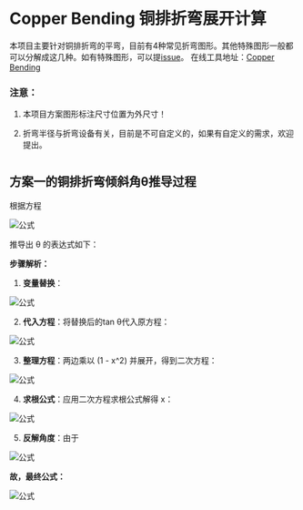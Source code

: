 # Copper Bending 铜排折弯展开计算
本项目主要针对铜排折弯的平弯，目前有4种常见折弯图形。其他特殊图形一般都可以分解成这几种。如有特殊图形，可以提[issue](https://github.com/ipan233/CopperBending/issues)。
在线工具地址：[Copper Bending](https://copper-bending.vercel.app/)

### 注意：
1. 本项目方案图形标注尺寸位置为外尺寸！

2. 折弯半径与折弯设备有关，目前是不可自定义的，如果有自定义的需求，欢迎提出。

#   

## 方案一的铜排折弯倾斜角θ推导过程

根据方程 

![公式](https://latex.codecogs.com/png.image?\dpi{130}h%20-%20T%20=%20\left(L%20-%20L1%20-%20L2%20+%202KT\tan\frac{\theta}{2}\right)\tan\theta)

推导出 θ 的表达式如下：

**步骤解析：**

1. **变量替换**：

![公式](https://latex.codecogs.com/png.image?\dpi{130}x%20=%20\tan\frac{\theta}{2},%20%5Cquad%20\tan\theta%20=%20\frac{2x}{1%20-%20x^2})

2. **代入方程**：将替换后的tan θ代入原方程：

![公式](https://latex.codecogs.com/png.image?\dpi{130}h%20-%20T%20=%20\left(L%20-%20L1%20-%20L2%20+%202KTx\right)\cdot\frac{2x}{1%20-%20x^2})

3. **整理方程**：两边乘以 \(1 - x^2\) 并展开，得到二次方程：

![公式](https://latex.codecogs.com/png.image?\dpi{130}(h%20-%20T%20+%204KT)x^2%20+%202(L%20-%20L1%20-%20L2)x%20-%20(h%20-%20T)%20=%200)

4. **求根公式**：应用二次方程求根公式解得 x：

![公式](https://latex.codecogs.com/png.image?\dpi{130}x%20=%20\frac{-(L%20-%20L1%20-%20L2)\%20\pm\%20\sqrt{(L%20-%20L1%20-%20L2)^2%20+%20(h%20-%20T)^2%20+%204KT(h%20-%20T)}}{h%20-%20T%20+%204KT})
   
5. **反解角度**：由于 

![公式](https://latex.codecogs.com/png.image?\dpi{130}x%20=%20\tan\frac{\theta}{2})

**故，最终公式：**

![公式](https://latex.codecogs.com/png.image?\dpi{130}\theta%20=%202\arctan\left(\frac{-(L%20-%20L1%20-%20L2)%20+%20\sqrt{(L%20-%20L1%20-%20L2)^2%20+%20(h%20-%20T)^2%20+%204KT(h%20-%20T)}}{h%20-%20T%20+%204KT}\right))

